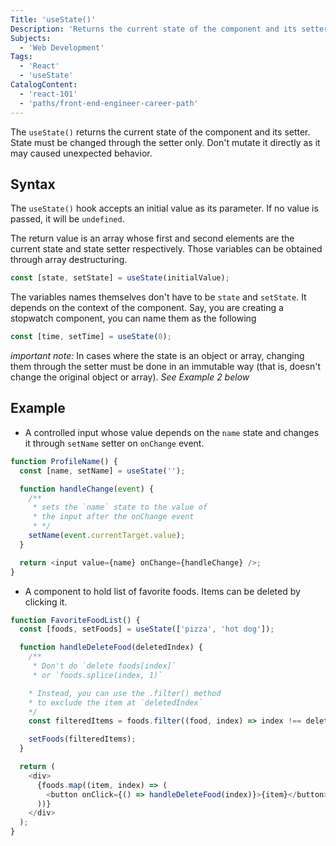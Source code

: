 ```yaml
---
Title: 'useState()'
Description: 'Returns the current state of the component and its setter. State must be changed through the setter only. Don't mutate it directly as it may caused unexpected behavior.'
Subjects:
  - 'Web Development'
Tags:
  - 'React'
  - 'useState'
CatalogContent:
  - 'react-101'
  - 'paths/front-end-engineer-career-path'
---
```


The `useState()` returns the current state of the component and its setter. State must be changed through the setter only. Don't mutate it directly as it may caused unexpected behavior.

## Syntax

The `useState()` hook accepts an initial value as its parameter. If no value is passed, it will be `undefined`.

The return value is an array whose first and second elements are the current state and state setter respectively. Those variables can be obtained through array destructuring.

```js
const [state, setState] = useState(initialValue);
```

The variables names themselves don't have to be `state` and `setState`. It depends on the context of the component. Say, you are creating a stopwatch component, you can name them as the following

```js
const [time, setTime] = useState(0);
```

_important note:_ In cases where the state is an object or array, changing them through the setter must be done in an immutable way (that is, doesn't change the original object or array). _See Example 2 below_

## Example

- A controlled input whose value depends on the `name` state and changes it through `setName` setter on `onChange` event.

```js
function ProfileName() {
  const [name, setName] = useState('');

  function handleChange(event) {
    /**
     * sets the `name` state to the value of
     * the input after the onChange event
     * */
    setName(event.currentTarget.value);
  }

  return <input value={name} onChange={handleChange} />;
}
```

- A component to hold list of favorite foods. Items can be deleted by clicking it.

```js
function FavoriteFoodList() {
  const [foods, setFoods] = useState(['pizza', 'hot dog']);

  function handleDeleteFood(deletedIndex) {
    /**
     * Don't do `delete foods[index]`
     * or `foods.splice(index, 1)`

    * Instead, you can use the .filter() method 
    * to exclude the item at `deletedIndex`
    */
    const filteredItems = foods.filter((food, index) => index !== deletedIndex);

    setFoods(filteredItems);
  }

  return (
    <div>
      {foods.map((item, index) => (
        <button onClick={() => handleDeleteFood(index)}>{item}</button>
      ))}
    </div>
  );
}
```
